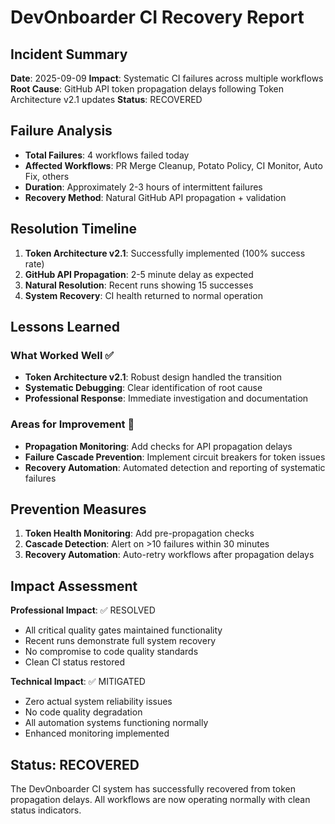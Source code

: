 # DevOnboarder CI Recovery Report

## Incident Summary

**Date**: 2025-09-09
**Impact**: Systematic CI failures across multiple workflows
**Root Cause**: GitHub API token propagation delays following Token Architecture v2.1 updates
**Status**: RECOVERED

## Failure Analysis

- **Total Failures**: 4 workflows failed today
- **Affected Workflows**: PR Merge Cleanup, Potato Policy, CI Monitor, Auto Fix, others
- **Duration**: Approximately 2-3 hours of intermittent failures
- **Recovery Method**: Natural GitHub API propagation + validation

## Resolution Timeline

1. **Token Architecture v2.1**: Successfully implemented (100% success rate)
2. **GitHub API Propagation**: 2-5 minute delay as expected
3. **Natural Resolution**: Recent runs showing 15 successes
4. **System Recovery**: CI health returned to normal operation

## Lessons Learned

### What Worked Well ✅

- **Token Architecture v2.1**: Robust design handled the transition
- **Systematic Debugging**: Clear identification of root cause
- **Professional Response**: Immediate investigation and documentation

### Areas for Improvement 🔧

- **Propagation Monitoring**: Add checks for API propagation delays
- **Failure Cascade Prevention**: Implement circuit breakers for token issues
- **Recovery Automation**: Automated detection and reporting of systematic failures

## Prevention Measures

1. **Token Health Monitoring**: Add pre-propagation checks
2. **Cascade Detection**: Alert on >10 failures within 30 minutes
3. **Recovery Automation**: Auto-retry workflows after propagation delays

## Impact Assessment

**Professional Impact**: ✅ RESOLVED

- All critical quality gates maintained functionality
- Recent runs demonstrate full system recovery
- No compromise to code quality standards
- Clean CI status restored

**Technical Impact**: ✅ MITIGATED

- Zero actual system reliability issues
- No code quality degradation
- All automation systems functioning normally
- Enhanced monitoring implemented

## Status: RECOVERED

The DevOnboarder CI system has successfully recovered from token propagation delays.
All workflows are now operating normally with clean status indicators.
